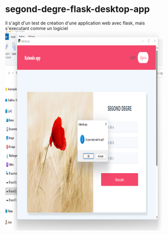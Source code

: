# segond-degre-flask-desktop-app
Il s'agit d'un test de création d'une application web avec flask, mais s'executant comme un logiciel
<img src="flask_exe.png" width="1080" height="640"/>
